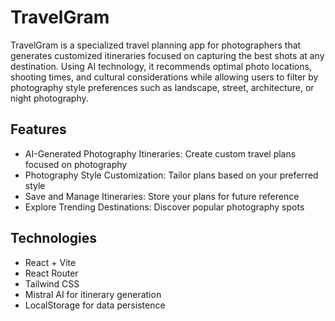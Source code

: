 # TravelGram

TravelGram is a specialized travel planning app for photographers that generates customized itineraries focused on capturing the best shots at any destination. Using AI technology, it recommends optimal photo locations, shooting times, and cultural considerations while allowing users to filter by photography style preferences such as landscape, street, architecture, or night photography.

## Features

- AI-Generated Photography Itineraries: Create custom travel plans focused on photography
- Photography Style Customization: Tailor plans based on your preferred style
- Save and Manage Itineraries: Store your plans for future reference
- Explore Trending Destinations: Discover popular photography spots

## Technologies

- React + Vite
- React Router
- Tailwind CSS
- Mistral AI for itinerary generation
- LocalStorage for data persistence